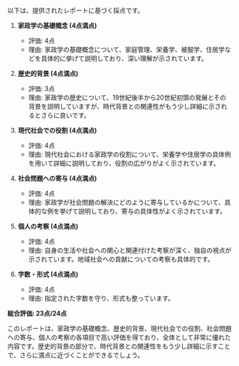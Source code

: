 以下は、提供されたレポートに基づく採点です。

1. **家政学の基礎概念 (4点満点)**
   - 評価: 4点
   - 理由: 家政学の基礎概念について、家庭管理、栄養学、被服学、住居学などを具体的に挙げて説明しており、深い理解が示されています。

2. **歴史的背景 (4点満点)**
   - 評価: 3点
   - 理由: 家政学の歴史について、19世紀後半から20世紀初頭の発展とその背景を説明していますが、時代背景との関連性がもう少し詳細に示されるとさらに良いです。

3. **現代社会での役割 (4点満点)**
   - 評価: 4点
   - 理由: 現代社会における家政学の役割について、栄養学や住居学の具体例を用いて詳細に説明しており、役割の広がりがよく示されています。

4. **社会問題への寄与 (4点満点)**
   - 評価: 4点
   - 理由: 家政学が社会問題の解決にどのように寄与しているかについて、具体的な例を挙げて説明しており、寄与の具体性がよく示されています。

5. **個人の考察 (4点満点)**
   - 評価: 4点
   - 理由: 自身の生活や社会への関心と関連付けた考察が深く、独自の視点が示されています。地域社会への貢献についての考察も具体的です。

6. **字数・形式 (4点満点)**
   - 評価: 4点
   - 理由: 指定された字数を守り、形式も整っています。

**総合評価: 23点/24点**

このレポートは、家政学の基礎概念、歴史的背景、現代社会での役割、社会問題への寄与、個人の考察の各項目で高い評価を得ており、全体として非常に優れた内容です。歴史的背景の部分で、時代背景との関連性をもう少し詳細に示すことで、さらに満点に近づくことができるでしょう。